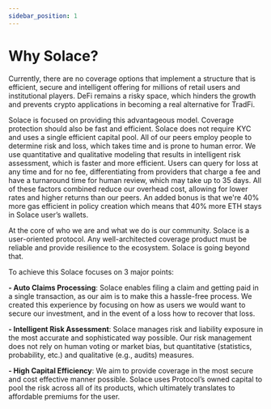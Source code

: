 ```yaml
---
sidebar_position: 1
---
```


# Why Solace?

Currently, there are no coverage options that implement a structure that is efficient, secure and intelligent offering for millions of retail users and institutional players. DeFi remains a risky space, which hinders the growth and prevents crypto applications in becoming a real alternative for TradFi.

Solace is focused on providing this advantageous model. Coverage protection should also be fast and efficient. Solace does not require KYC and uses a single efficient capital pool. All of our peers employ people to determine risk and loss, which takes time and is prone to human error. We use quantitative and qualitative modeling that results in intelligent risk assessment, which is faster and more efficient. Users can query for loss at any time and for no fee, differentiating from providers that charge a fee and have a turnaround time for human review, which may take up to 35 days. All of these factors combined reduce our overhead cost, allowing for lower rates and higher returns than our peers. An added bonus is that we're 40% more gas efficient in policy creation which means that 40% more ETH stays in Solace user’s wallets.

At the core of who we are and what we do is our community. Solace is a user-oriented protocol. Any well-architected coverage product must be reliable and provide resilience to the ecosystem. Solace is going beyond that.

To achieve this Solace focuses on 3 major points: 

**- Auto Claims Processing**: Solace enables filing a claim and getting paid in a single transaction, as our aim is to make this a hassle-free process. We created this experience by focusing on how as users we would want to secure our investment, and in the event of a loss how to recover that loss.

**- Intelligent Risk Assessment**: Solace manages risk and liability exposure in the most accurate and sophisticated way possible. Our risk management does not rely on human voting or market bias, but quantitative (statistics, probability, etc.) and qualitative (e.g., audits) measures.

**- High Capital Efficiency**: We aim to provide coverage in the most secure and cost effective manner possible. Solace uses Protocol’s owned capital to pool the risk across all of its products, which ultimately translates to affordable premiums for the user.